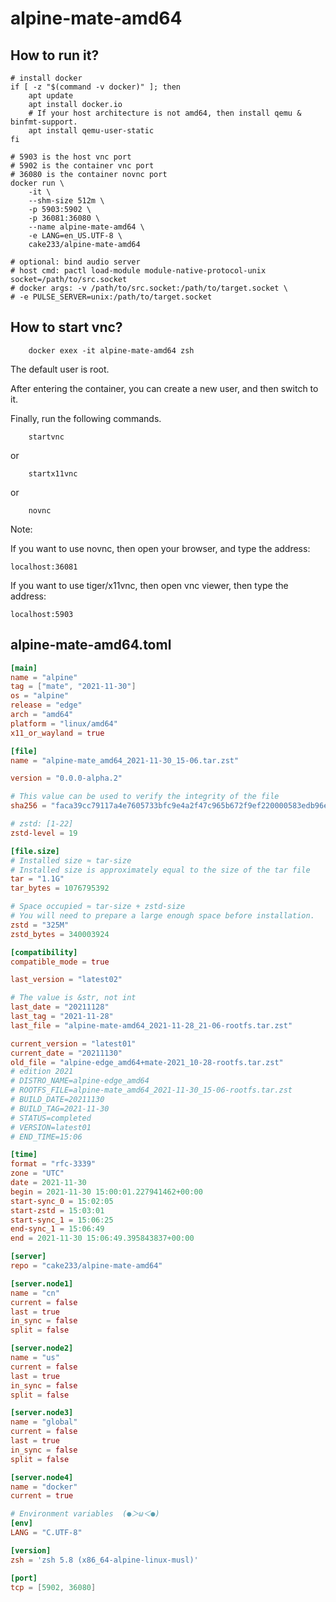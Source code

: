 # alpine-mate-amd64

## How to run it?

```shell
# install docker
if [ -z "$(command -v docker)" ]; then
    apt update
    apt install docker.io
    # If your host architecture is not amd64, then install qemu & binfmt-support.
    apt install qemu-user-static
fi

# 5903 is the host vnc port
# 5902 is the container vnc port
# 36080 is the container novnc port
docker run \
    -it \
    --shm-size 512m \
    -p 5903:5902 \
    -p 36081:36080 \
    --name alpine-mate-amd64 \
    -e LANG=en_US.UTF-8 \
    cake233/alpine-mate-amd64

# optional: bind audio server
# host cmd: pactl load-module module-native-protocol-unix socket=/path/to/src.socket
# docker args: -v /path/to/src.socket:/path/to/target.socket \
# -e PULSE_SERVER=unix:/path/to/target.socket

```

## How to start vnc?

```shell
    docker exex -it alpine-mate-amd64 zsh
```

The default user is root.

After entering the container, you can create a new user, and then switch to it.

Finally, run the following commands.

```shell
    startvnc
```

or

```shell
    startx11vnc
```

or

```shell
    novnc
```

Note:

If you want to use novnc, then open your browser, and type the address:

```
localhost:36081
```

If you want to use tiger/x11vnc, then open vnc viewer, then type the address:

```
localhost:5903
```

## alpine-mate-amd64.toml

```toml
[main]
name = "alpine"
tag = ["mate", "2021-11-30"]
os = "alpine"
release = "edge"
arch = "amd64"
platform = "linux/amd64"
x11_or_wayland = true

[file]
name = "alpine-mate_amd64_2021-11-30_15-06.tar.zst"

version = "0.0.0-alpha.2"

# This value can be used to verify the integrity of the file
sha256 = "faca39cc79117a4e7605733bfc9e4a2f47c965b672f9ef220000583edb96e30f"

# zstd: [1-22]
zstd-level = 19

[file.size]
# Installed size ≈ tar-size
# Installed size is approximately equal to the size of the tar file
tar = "1.1G"
tar_bytes = 1076795392

# Space occupied ≈ tar-size + zstd-size
# You will need to prepare a large enough space before installation.
zstd = "325M"
zstd_bytes = 340003924

[compatibility]
compatible_mode = true

last_version = "latest02"

# The value is &str, not int
last_date = "20211128"
last_tag = "2021-11-28"
last_file = "alpine-mate-amd64_2021-11-28_21-06-rootfs.tar.zst"

current_version = "latest01"
current_date = "20211130"
old_file = "alpine-edge_amd64+mate-2021_10-28-rootfs.tar.zst"
# edition 2021
# DISTRO_NAME=alpine-edge_amd64
# ROOTFS_FILE=alpine-mate_amd64_2021-11-30_15-06-rootfs.tar.zst
# BUILD_DATE=20211130
# BUILD_TAG=2021-11-30
# STATUS=completed
# VERSION=latest01
# END_TIME=15:06

[time]
format = "rfc-3339"
zone = "UTC"
date = 2021-11-30
begin = 2021-11-30 15:00:01.227941462+00:00
start-sync_0 = 15:02:05
start-zstd = 15:03:01
start-sync_1 = 15:06:25
end-sync_1 = 15:06:49
end = 2021-11-30 15:06:49.395843837+00:00

[server]
repo = "cake233/alpine-mate-amd64"

[server.node1]
name = "cn"
current = false
last = true
in_sync = false
split = false

[server.node2]
name = "us"
current = false
last = true
in_sync = false
split = false

[server.node3]
name = "global"
current = false
last = true
in_sync = false
split = false

[server.node4]
name = "docker"
current = true

# Environment variables  (●＞ω＜●)
[env]
LANG = "C.UTF-8"

[version]
zsh = 'zsh 5.8 (x86_64-alpine-linux-musl)'

[port]
tcp = [5902, 36080]
```
